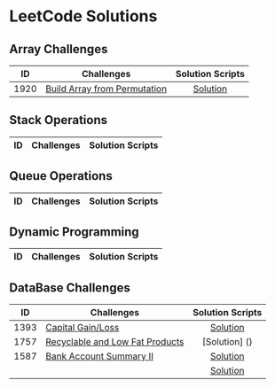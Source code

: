 # LeetCode Solutions

## Array Challenges
ID | Challenges  | Solution Scripts |
|:------:|------------|:---------:|
| 1920 | [Build Array from Permutation](https://leetcode.com/problems/build-array-from-permutation/) |[Solution](01_SCRIPTS/Easy/07_easy_twitter_histogram_of_tweets.sql)


## Stack Operations
ID | Challenges  | Solution Scripts |
|:------:|------------|:---------:|

## Queue Operations
ID | Challenges  | Solution Scripts |
|:------:|------------|:---------:|

## Dynamic Programming
ID | Challenges  | Solution Scripts |
|:------:|------------|:---------:|

## DataBase Challenges
ID | Challenges  | Solution Scripts |
|:------:|------------|:---------:|
| 1393 | [Capital Gain/Loss](https://leetcode.com/problems/capital-gainloss/) | [Solution](https://github.com/PrashanthSingaravelan/LeetCode/blob/main/SQL/Questions/1393.%20Capital%20Gain:Loss.sql)
| 1757 | [Recyclable and Low Fat Products](https://leetcode.com/problems/recyclable-and-low-fat-products/) | [Solution] ()
| 1587 | [Bank Account Summary II](https://leetcode.com/problems/bank-account-summary-ii/) | [Solution](https://github.com/PrashanthSingaravelan/LeetCode/blob/main/SQL/Questions/1587.%20Bank%20Account%20Summary%20II.sql)
| | []() | [Solution]()
